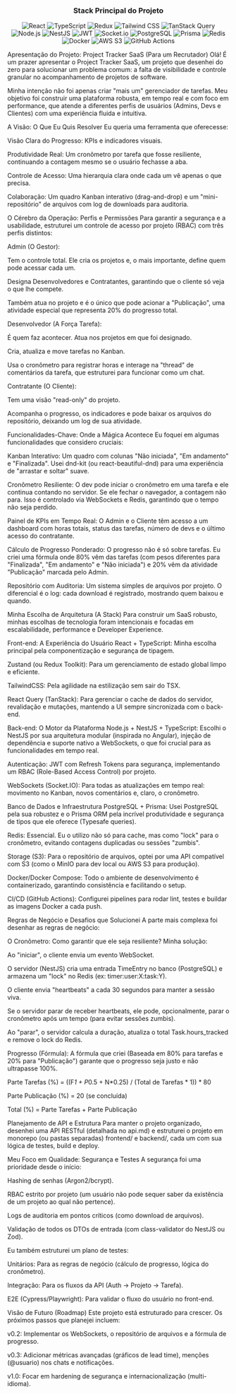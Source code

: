 <div align="center">
  <h3>Stack Principal do Projeto</h3>
  <p>
    <img src="https://img.shields.io/badge/React-61DAFB?style=for-the-badge&logo=react&logoColor=black" alt="React" />
    <img src="https://img.shields.io/badge/TypeScript-3178C6?style=for-the-badge&logo=typescript&logoColor=white" alt="TypeScript" />
    <img src="https://img.shields.io/badge/Redux-764ABC?style=for-the-badge&logo=redux&logoColor=white" alt="Redux" />
    <img src="https://img.shields.io/badge/Tailwind_CSS-06B6D4?style=for-the-badge&logo=tailwindcss&logoColor=white" alt="Tailwind CSS" />
    <img src="https://img.shields.io/badge/TanStack_Query-FF4154?style=for-the-badge&logo=react-query&logoColor=white" alt="TanStack Query" />
    <img src="https://img.shields.io/badge/Node.js-339933?style=for-the-badge&logo=node.js&logoColor=white" alt="Node.js" />
    <img src="https://img.shields.io/badge/NestJS-E0234E?style=for-the-badge&logo=nestjs&logoColor=white" alt="NestJS" />
    <img src="https://img.shields.io/badge/JWT-000000?style=for-the-badge&logo=jsonwebtokens&logoColor=white" alt="JWT" />
    <img src="https://img.shields.io/badge/Socket.io-010101?style=for-the-badge&logo=socket.io&logoColor=white" alt="Socket.io" />
    <img src="https://img.shields.io/badge/PostgreSQL-4169E1?style=for-the-badge&logo=postgresql&logoColor=white" alt="PostgreSQL" />
    <img src="https://img.shields.io/badge/Prisma-2D3748?style=for-the-badge&logo=prisma&logoColor=white" alt="Prisma" />
    <img src="https://img.shields.io/badge/Redis-DC382D?style=for-the-badge&logo=redis&logoColor=white" alt="Redis" />
    <img src="https://img.shields.io/badge/Docker-2496ED?style=for-the-badge&logo=docker&logoColor=white" alt="Docker" />
    <img src="https://img.shields.io/badge/Amazon_S3-569A31?style=for-the-badge&logo=amazon-s3&logoColor=white" alt="AWS S3" />
    <img src="https://img.shields.io/badge/GitHub_Actions-2088FF?style=for-the-badge&logo=github-actions&logoColor=white" alt="GitHub Actions" />
  </p>
</div>
Apresentação do Projeto: Project Tracker SaaS (Para um Recrutador)
Olá! É um prazer apresentar o Project Tracker SaaS, um projeto que desenhei do zero para solucionar um problema comum: a falta de visibilidade e controle granular no acompanhamento de projetos de software.

Minha intenção não foi apenas criar "mais um" gerenciador de tarefas. Meu objetivo foi construir uma plataforma robusta, em tempo real e com foco em performance, que atende a diferentes perfis de usuários (Admins, Devs e Clientes) com uma experiência fluida e intuitiva.

A Visão: O Que Eu Quis Resolver
Eu queria uma ferramenta que oferecesse:

Visão Clara do Progresso: KPIs e indicadores visuais.

Produtividade Real: Um cronômetro por tarefa que fosse resiliente, continuando a contagem mesmo se o usuário fechasse a aba.

Controle de Acesso: Uma hierarquia clara onde cada um vê apenas o que precisa.

Colaboração: Um quadro Kanban interativo (drag-and-drop) e um "mini-repositório" de arquivos com log de downloads para auditoria.

O Cérebro da Operação: Perfis e Permissões
Para garantir a segurança e a usabilidade, estruturei um controle de acesso por projeto (RBAC) com três perfis distintos:

Admin (O Gestor):

Tem o controle total. Ele cria os projetos e, o mais importante, define quem pode acessar cada um.

Designa Desenvolvedores e Contratantes, garantindo que o cliente só veja o que lhe compete.

Também atua no projeto e é o único que pode acionar a "Publicação", uma atividade especial que representa 20% do progresso total.

Desenvolvedor (A Força Tarefa):

É quem faz acontecer. Atua nos projetos em que foi designado.

Cria, atualiza e move tarefas no Kanban.

Usa o cronômetro para registrar horas e interage na "thread" de comentários da tarefa, que estruturei para funcionar como um chat.

Contratante (O Cliente):

Tem uma visão "read-only" do projeto.

Acompanha o progresso, os indicadores e pode baixar os arquivos do repositório, deixando um log de sua atividade.

Funcionalidades-Chave: Onde a Mágica Acontece
Eu foquei em algumas funcionalidades que considero cruciais:

Kanban Interativo: Um quadro com colunas "Não iniciada", "Em andamento" e "Finalizada". Usei dnd-kit (ou react-beautiful-dnd) para uma experiência de "arrastar e soltar" suave.

Cronômetro Resiliente: O dev pode iniciar o cronômetro em uma tarefa e ele continua contando no servidor. Se ele fechar o navegador, a contagem não para. Isso é controlado via WebSockets e Redis, garantindo que o tempo não seja perdido.

Painel de KPIs em Tempo Real: O Admin e o Cliente têm acesso a um dashboard com horas totais, status das tarefas, número de devs e o último acesso do contratante.

Cálculo de Progresso Ponderado: O progresso não é só sobre tarefas. Eu criei uma fórmula onde 80% vêm das tarefas (com pesos diferentes para "Finalizada", "Em andamento" e "Não iniciada") e 20% vêm da atividade "Publicação" marcada pelo Admin.

Repositório com Auditoria: Um sistema simples de arquivos por projeto. O diferencial é o log: cada download é registrado, mostrando quem baixou e quando.

Minha Escolha de Arquitetura (A Stack)
Para construir um SaaS robusto, minhas escolhas de tecnologia foram intencionais e focadas em escalabilidade, performance e Developer Experience.

Front-end: A Experiência do Usuário
React + TypeScript: Minha escolha principal pela componentização e segurança de tipagem.

Zustand (ou Redux Toolkit): Para um gerenciamento de estado global limpo e eficiente.

TailwindCSS: Pela agilidade na estilização sem sair do TSX.

React Query (TanStack): Para gerenciar o cache de dados do servidor, revalidação e mutações, mantendo a UI sempre sincronizada com o back-end.

Back-end: O Motor da Plataforma
Node.js + NestJS + TypeScript: Escolhi o NestJS por sua arquitetura modular (inspirada no Angular), injeção de dependência e suporte nativo a WebSockets, o que foi crucial para as funcionalidades em tempo real.

Autenticação: JWT com Refresh Tokens para segurança, implementando um RBAC (Role-Based Access Control) por projeto.

WebSockets (Socket.IO): Para todas as atualizações em tempo real: movimento no Kanban, novos comentários e, claro, o cronômetro.

Banco de Dados e Infraestrutura
PostgreSQL + Prisma: Usei PostgreSQL pela sua robustez e o Prisma ORM pela incrível produtividade e segurança de tipos que ele oferece (Typesafe queries).

Redis: Essencial. Eu o utilizo não só para cache, mas como "lock" para o cronômetro, evitando contagens duplicadas ou sessões "zumbis".

Storage (S3): Para o repositório de arquivos, optei por uma API compatível com S3 (como o MinIO para dev local ou AWS S3 para produção).

Docker/Docker Compose: Todo o ambiente de desenvolvimento é containerizado, garantindo consistência e facilitando o setup.

CI/CD (GitHub Actions): Configurei pipelines para rodar lint, testes e buildar as imagens Docker a cada push.

Regras de Negócio e Desafios que Solucionei
A parte mais complexa foi desenhar as regras de negócio:

O Cronômetro: Como garantir que ele seja resiliente? Minha solução:

Ao "iniciar", o cliente envia um evento WebSocket.

O servidor (NestJS) cria uma entrada TimeEntry no banco (PostgreSQL) e armazena um "lock" no Redis (ex: timer:user:X:task:Y).

O cliente envia "heartbeats" a cada 30 segundos para manter a sessão viva.

Se o servidor parar de receber heartbeats, ele pode, opcionalmente, parar o cronômetro após um tempo (para evitar sessões zumbis).

Ao "parar", o servidor calcula a duração, atualiza o total Task.hours_tracked e remove o lock do Redis.

Progresso (Fórmula): A fórmula que criei (Baseada em 80% para tarefas e 20% para "Publicação") garante que o progresso seja justo e não ultrapasse 100%.

Parte Tarefas (%) = ((F*1 + P*0.5 + N*0.25) / (Total de Tarefas * 1)) * 80

Parte Publicação (%) = 20 (se concluída)

Total (%) = Parte Tarefas + Parte Publicação

Planejamento de API e Estrutura
Para manter o projeto organizado, desenhei uma API RESTful (detalhada no api.md) e estruturei o projeto em monorepo (ou pastas separadas) frontend/ e backend/, cada um com sua lógica de testes, build e deploy.

Meu Foco em Qualidade: Segurança e Testes
A segurança foi uma prioridade desde o início:

Hashing de senhas (Argon2/bcrypt).

RBAC estrito por projeto (um usuário não pode sequer saber da existência de um projeto ao qual não pertence).

Logs de auditoria em pontos críticos (como download de arquivos).

Validação de todos os DTOs de entrada (com class-validator do NestJS ou Zod).

Eu também estruturei um plano de testes:

Unitários: Para as regras de negócio (cálculo de progresso, lógica do cronômetro).

Integração: Para os fluxos da API (Auth -> Projeto -> Tarefa).

E2E (Cypress/Playwright): Para validar o fluxo do usuário no front-end.

Visão de Futuro (Roadmap)
Este projeto está estruturado para crescer. Os próximos passos que planejei incluem:

v0.2: Implementar os WebSockets, o repositório de arquivos e a fórmula de progresso.

v0.3: Adicionar métricas avançadas (gráficos de lead time), menções (@usuario) nos chats e notificações.

v1.0: Focar em hardening de segurança e internacionalização (multi-idioma).